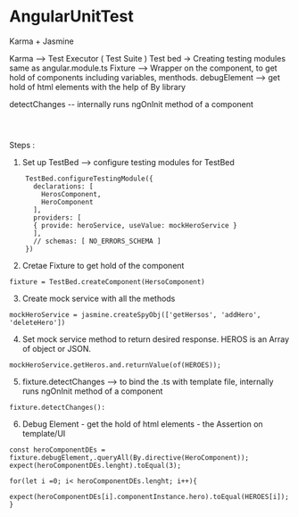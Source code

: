 # AngularUnitTest
Karma + Jasmine

Karma --> Test Executor ( Test Suite )
Test bed -> Creating testing modules same as angular.module.ts
Fixture --> Wrapper on the component, to get hold of components including variables, menthods.
debugElement --> get hold of html elements with the help of By library

detectChanges -- internally runs ngOnInit method of a component


```



```
Steps :



1) Set up TestBed --> configure testing modules for TestBed
```
    TestBed.configureTestingModule({
      declarations: [
        HerosComponent,
        HeroComponent
      ],
      providers: [
      { provide: heroService, useValue: mockHeroService }
      ],
      // schemas: [ NO_ERRORS_SCHEMA ]
    })
```
2) Cretae Fixture to get hold of the component
```
fixture = TestBed.createComponent(HersoComponent)
```
3) Create mock service with all the methods
```
mockHeroService = jasmine.createSpyObj(['getHersos', 'addHero', 'deleteHero'])

```
4) Set mock service method to return desired response. HEROS is an Array of object or JSON.
```
mockHeroService.getHeros.and.returnValue(of(HEROES));
```
5) fixture.detectChanges --> to bind the .ts with template file, internally runs ngOnInit method of a component
```
fixture.detectChanges():
```
6) Debug Element - get the hold of html elements -  the Assertion on template/UI
```
const heroComponentDEs = fixture.debugElement,.queryAll(By.directive(HeroComponent));
expect(heroComponentDEs.lenght).toEqual(3);

for(let i =0; i< heroComponentDEs.lenght; i++){
    expect(heroComponentDEs[i].componentInstance.hero).toEqual(HEROES[i]);
}

```
